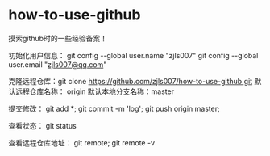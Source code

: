 ﻿# how-to-use-github
摸索github时的一些经验备案！

初始化用户信息： 
	git config --global user.name "zjls007"
	git config --global user.email "zjls007@qq.com"

克隆远程仓库：git clone https://github.com/zjls007/how-to-use-github.git
默认远程仓库名称： origin 默认本地分支名称：master


提交修改： git add *; git commit -m 'log'; git push origin master;

查看状态： git status

查看远程仓库地址： git remote; git remote -v
